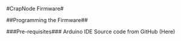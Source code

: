 #CrapNode Firmware#

##Programming the Firmware##

###Pre-requisites###
Arduino IDE
Source code from GitHub (Here)

